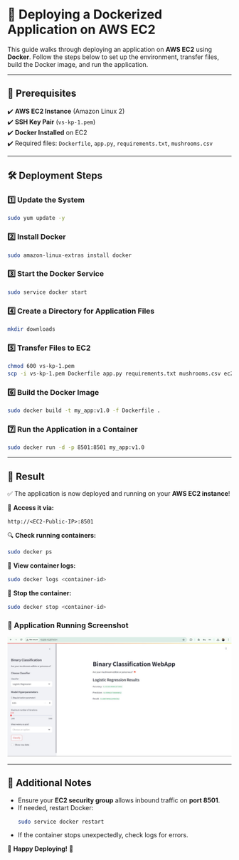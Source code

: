 # 🚀 Deploying a Dockerized Application on AWS EC2  

This guide walks through deploying an application on **AWS EC2** using **Docker**. Follow the steps below to set up the environment, transfer files, build the Docker image, and run the application.  



---

## 📌 Prerequisites  

✔️ **AWS EC2 Instance** (Amazon Linux 2)  
✔️ **SSH Key Pair** (`vs-kp-1.pem`)  
✔️ **Docker Installed** on EC2  
✔️ Required files: `Dockerfile`, `app.py`, `requirements.txt`, `mushrooms.csv`  

---

## 🛠 Deployment Steps  

### 1️⃣ Update the System  
```sh
sudo yum update -y
```

### 2️⃣ Install Docker  
```sh
sudo amazon-linux-extras install docker
```

### 3️⃣ Start the Docker Service  
```sh
sudo service docker start
```

### 4️⃣ Create a Directory for Application Files  
```sh
mkdir downloads
```

### 5️⃣ Transfer Files to EC2  
```sh
chmod 600 vs-kp-1.pem
scp -i vs-kp-1.pem Dockerfile app.py requirements.txt mushrooms.csv ec2-user@13.60.105.49:/home/ec2-user/downloads
```

### 6️⃣ Build the Docker Image  
```sh
sudo docker build -t my_app:v1.0 -f Dockerfile .
```

### 7️⃣ Run the Application in a Container  
```sh
sudo docker run -d -p 8501:8501 my_app:v1.0
```

---

## 🎯 Result  

✅ The application is now deployed and running on your **AWS EC2 instance**!  

📌 **Access it via:**  
```
http://<EC2-Public-IP>:8501
```

🔍 **Check running containers:**  
```sh
sudo docker ps
```

📜 **View container logs:**  
```sh
sudo docker logs <container-id>
```

🛑 **Stop the container:**  
```sh
sudo docker stop <container-id>
```

### 📸 Application Running Screenshot  
![Application Running](Image.jpg) 

---

## 📢 Additional Notes  

- Ensure your **EC2 security group** allows inbound traffic on **port 8501**.  
- If needed, restart Docker:  
  ```sh
  sudo service docker restart
  ```  
- If the container stops unexpectedly, check logs for errors.  

🚀 **Happy Deploying!** 🚀  

